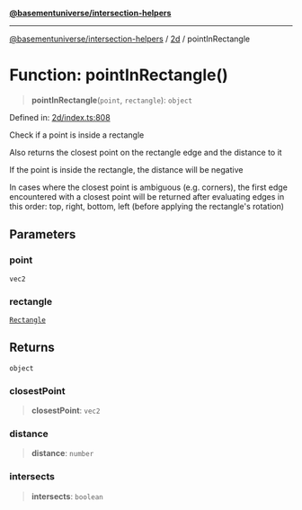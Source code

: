 [**@basementuniverse/intersection-helpers**](../../README.md)

***

[@basementuniverse/intersection-helpers](../../README.md) / [2d](../README.md) / pointInRectangle

# Function: pointInRectangle()

> **pointInRectangle**(`point`, `rectangle`): `object`

Defined in: [2d/index.ts:808](https://github.com/basementuniverse/intersection-helpers/blob/ce8bdda9fbd616d6a406e87a4824e91fffc01d0e/src/2d/index.ts#L808)

Check if a point is inside a rectangle

Also returns the closest point on the rectangle edge and the distance to it

If the point is inside the rectangle, the distance will be negative

In cases where the closest point is ambiguous (e.g. corners), the first edge
encountered with a closest point will be returned after evaluating edges in
this order:
top, right, bottom, left (before applying the rectangle's rotation)

## Parameters

### point

`vec2`

### rectangle

[`Rectangle`](../types/type-aliases/Rectangle.md)

## Returns

`object`

### closestPoint

> **closestPoint**: `vec2`

### distance

> **distance**: `number`

### intersects

> **intersects**: `boolean`
